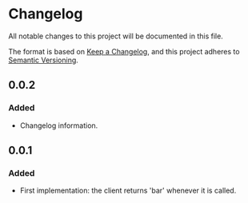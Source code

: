 # Changelog

All notable changes to this project will be documented in this file.

The format is based on [Keep a Changelog](https://keepachangelog.com/en/1.1.0/),
and this project adheres to [Semantic Versioning](https://semver.org/spec/v2.0.0.html).

## 0.0.2

### Added

- Changelog information.

## 0.0.1

### Added

- First implementation: the client returns 'bar' whenever it is called.